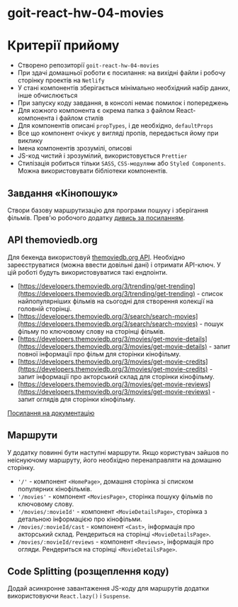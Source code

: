 # goit-react-hw-04-movies

# Критерії прийому

- Створено репозиторії `goit-react-hw-04-movies`
- При здачі домашньої роботи є посилання: на вихідні файли і робочу сторінку
  проектів на `Netlify`
- У стані компонентів зберігається мінімально необхідний набір даних, інше
  обчислюється
- При запуску коду завдання, в консолі немає помилок і попереджень
- Для кожного компонента є окрема папка з файлом React-компонента і файлом
  стилів
- Для компонентів описані `propTypes`, і де необхідно, `defaultProps`
- Все що компонент очікує у вигляді пропів, передається йому при виклику
- Імена компонентів зрозумілі, описові
- JS-код чистий і зрозумілий, використовується `Prettier`
- Стилізація робиться тільки `SASS`, `CSS-модулями` або `Styled Components`.
  Можна використовувати бібліотеки компонентів.

## Завдання «Кінопошук»

Створи базову маршрутизацію для програми пошуку і зберігання фільмів. Прев'ю
робочого додатку
[дивись за посиланням](https://drive.google.com/file/d/1vR0hi3n1236Q5Bg4-se-8JVKD9UKSfId/view?usp=sharing).

## API themoviedb.org

Для бекенда використовуй [themoviedb.org API](https://www.themoviedb.org/).
Необхідно зареєструватися (можна ввести довільні дані) і отримати API-ключ. У
цій роботі будуть використовуватися такі ендпоінти.

- [https://developers.themoviedb.org/3/trending/get-trending](https://developers.themoviedb.org/3/trending/get-trending) -
  список найпопулярніших фільмів на сьогодні для створення колекції на головній
  сторінці.
- [https://developers.themoviedb.org/3/search/search-movies](https://developers.themoviedb.org/3/search/search-movies) -
  пошук фільму по ключовому слову на сторінці фільмів.
- [https://developers.themoviedb.org/3/movies/get-movie-details](https://developers.themoviedb.org/3/movies/get-movie-details) -
  запит повної інформації про фільм для сторінки кінофільму.
- [https://developers.themoviedb.org/3/movies/get-movie-credits](https://developers.themoviedb.org/3/movies/get-movie-credits) -
  запит інформації про акторський склад для сторінки кінофільму.
- [https://developers.themoviedb.org/3/movies/get-movie-reviews](https://developers.themoviedb.org/3/movies/get-movie-reviews) -
  запит оглядів для сторінки кінофільму.

[Посилання на документацію](https://developers.themoviedb.org/3/getting-started/introduction)

## Маршрути

У додатку повинні бути наступні маршрути. Якщо користувач зайшов по неіснуючому
маршруту, його необхідно перенаправляти на домашню сторінку.

- `'/'` - компонент `<HomePage>`, домашня сторінка зі списком популярних
  кінофільмів.
- `'/movies'` - компонент `<MoviesPage>`, сторінка пошуку фільмів по ключовому
  слову.
- `'/movies/:movieId'` - компонент `<MovieDetailsPage>`, сторінка з детальною
  інформацією про кінофільми.
- `/movies/:movieId/cast` - компонент `<Cast>`, інформація про акторський склад.
  Рендериться на сторінці `<MovieDetailsPage>`.
- `/movies/:movieId/reviews` - компонент `<Reviews>`, інформація про огляди.
  Рендериться на сторінці `<MovieDetailsPage>`.

## Code Splitting (розщеплення коду)

Додай асинхронне завантаження JS-коду для маршрутів додатки використовуючи
`React.lazy()` і `Suspense`.
